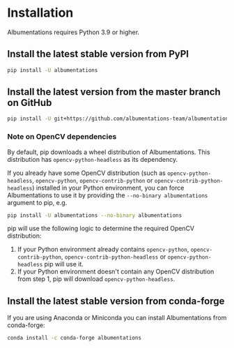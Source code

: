 # Installation

Albumentations requires Python 3.9 or higher.

## Install the latest stable version from PyPI

```bash
pip install -U albumentations
```

## Install the latest version from the master branch on GitHub

```bash
pip install -U git+https://github.com/albumentations-team/albumentations
```

### Note on OpenCV dependencies

By default, pip downloads a wheel distribution of Albumentations. This distribution has `opencv-python-headless` as its dependency.

If you already have some OpenCV distribution (such as `opencv-python-headless`, `opencv-python`, `opencv-contrib-python` or `opencv-contrib-python-headless`) installed in your Python environment, you can force Albumentations to use it by providing the `--no-binary albumentations` argument to pip, e.g.

```bash
pip install -U albumentations --no-binary albumentations
```

pip will use the following logic to determine the required OpenCV distribution:

1. If your Python environment already contains `opencv-python`, `opencv-contrib-python`, `opencv-contrib-python-headless` or `opencv-python-headless` pip will use it.
2. If your Python environment doesn't contain any OpenCV distribution from step 1, pip will download `opencv-python-headless`.

## Install the latest stable version from conda-forge

If you are using Anaconda or Miniconda you can install Albumentations from conda-forge:

```bash
conda install -c conda-forge albumentations
```
